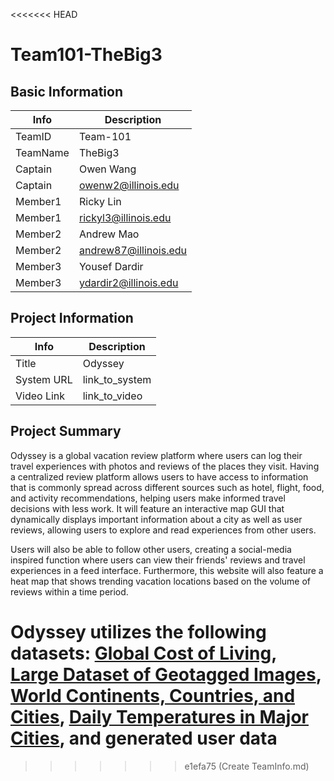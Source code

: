 <<<<<<< HEAD
# Team101-TheBig3

## Basic Information

|   Info      |        Description     |
| ----------- | ---------------------- |
| TeamID      |        Team-101        |
| TeamName    |        TheBig3         |
| Captain     |       Owen Wang        |
| Captain     |   owenw2@illinois.edu  |
| Member1     |       Ricky Lin        |
| Member1     |   rickyl3@illinois.edu |
| Member2     |       Andrew Mao       |
| Member2     |  andrew87@illinois.edu |
| Member3     |      Yousef Dardir     |
| Member3     |  ydardir2@illinois.edu |

## Project Information

|   Info      |        Description     |
| ----------- | ---------------------- |
|  Title      |       Odyssey          |
| System URL  |      link_to_system    |
| Video Link  |      link_to_video     |

## Project Summary

Odyssey is a global vacation review platform where users can log their travel experiences with photos and reviews of the places they visit. Having a centralized review platform allows users to have access to information that is commonly spread across different sources such as hotel, flight, food, and activity recommendations, helping users make informed travel decisions with less work. It will feature an interactive map GUI that dynamically displays important information about a city as well as user reviews, allowing users to explore and read experiences from other users. 

Users will also be able to follow other users, creating a social-media inspired function where users can view their friends' reviews and travel experiences in a feed interface. Furthermore, this website will also feature a heat map that shows trending vacation locations based on the volume of reviews within a time period.

Odyssey utilizes the following datasets: [Global Cost of Living](https://www.kaggle.com/datasets/mvieira101/global-cost-of-living), [Large Dataset of Geotagged Images](https://www.kaggle.com/datasets/habedi/large-dataset-of-geotagged-images), [World Continents, Countries, and Cities](https://www.back4app.com/database/back4app/list-of-all-continents-countries-cities), [Daily Temperatures in Major Cities](https://www.kaggle.com/datasets/sudalairajkumar/daily-temperature-of-major-cities), and generated user data
=======

>>>>>>> e1efa75 (Create TeamInfo.md)
